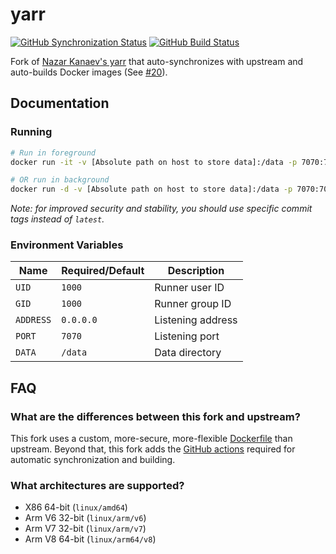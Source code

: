 # yarr

[![GitHub Synchronization Status](https://img.shields.io/github/actions/workflow/status/wakeful-cloud/yarr/sync.yml?label=Synchronization&style=flat-square)](https://github.com/wakeful-cloud/yarr/actions/workflows/sync.yml)
[![GitHub Build Status](https://img.shields.io/github/actions/workflow/status/wakeful-cloud/yarr/build.yml?label=Build&style=flat-square)](https://github.com/wakeful-cloud/yarr/actions/workflows/build.yml)

Fork of [Nazar Kanaev's yarr](https://github.com/nkanaev/yarr) that auto-synchronizes with upstream and
auto-builds Docker images (See [#20](https://github.com/nkanaev/yarr/issues/20)).

## Documentation

### Running
```bash
# Run in foreground
docker run -it -v [Absolute path on host to store data]:/data -p 7070:7070/tcp --name yarr ghcr.io/wakeful-cloud/yarr:latest

# OR run in background
docker run -d -v [Absolute path on host to store data]:/data -p 7070:7070/tcp --name yarr ghcr.io/wakeful-cloud/yarr:latest
```
*Note: for improved security and stability, you should use specific commit tags instead of `latest`.*

### Environment Variables
Name | Required/Default | Description
--- | --- | ---
`UID` | `1000` | Runner user ID
`GID` | `1000` | Runner group ID
`ADDRESS` | `0.0.0.0` | Listening address
`PORT` | `7070` | Listening port
`DATA` | `/data` | Data directory

## FAQ

### What are the differences between this fork and upstream?
This fork uses a custom, more-secure, more-flexible [Dockerfile](Dockerfile) than upstream. Beyond
that, this fork adds the [GitHub actions](.github/workflows) required for automatic synchronization
and building.

### What architectures are supported?
* X86 64-bit (`linux/amd64`)
* Arm V6 32-bit (`linux/arm/v6`)
* Arm V7 32-bit (`linux/arm/v7`)
* Arm V8 64-bit (`linux/arm64/v8`)
